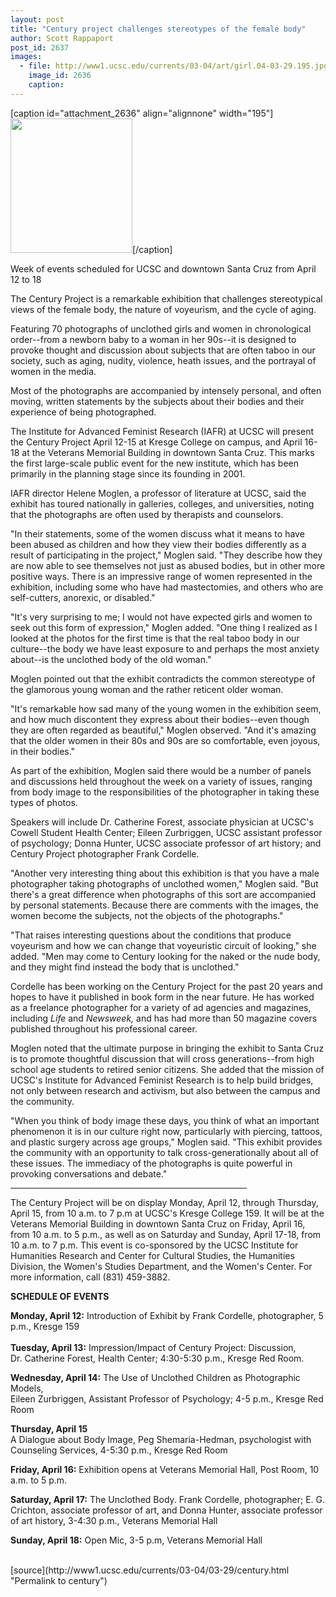 ```yaml
---
layout: post
title: "Century project challenges stereotypes of the female body"
author: Scott Rappaport
post_id: 2637
images:
  - file: http://www1.ucsc.edu/currents/03-04/art/girl.04-03-29.195.jpg
    image_id: 2636
    caption: 
---
```


[caption id="attachment_2636" align="alignnone" width="195"]<a href="http://localhost/mysite/wp-content/uploads/2004/03/girl.04-03-29.195.jpg"><img class="size-full wp-image-2636" src="http://localhost/mysite/wp-content/uploads/2004/03/girl.04-03-29.195.jpg" alt="" width="195" height="215" /></a>[/caption]
<p class="sectionheadblack">
  Week of events scheduled for UCSC and downtown Santa Cruz from April 12 to 18
</p>
<p>
  The Century Project is a remarkable exhibition that challenges stereotypical views of the female body, the nature of voyeurism, and the cycle of aging.
</p>
<p>
  Featuring 70 photographs of unclothed girls and women in chronological order--from a newborn baby to a woman in her 90s--it is designed to provoke thought and discussion about subjects that are often taboo in our society, such as aging, nudity, violence, heath issues, and the portrayal of women in the media.
</p>
<p>
  Most of the photographs are accompanied by intensely personal, and often moving, written statements by the subjects about their bodies and their experience of being photographed.<br>
</p>
<p>
  The Institute for Advanced Feminist Research (IAFR) at UCSC will present the Century Project April 12-15 at Kresge College on campus, and April 16-18 at the Veterans Memorial Building in downtown Santa Cruz. This marks the first large-scale public event for the new institute, which has been primarily in the planning stage since its founding in 2001.
</p>
<p>
  IAFR director Helene Moglen, a professor of literature at UCSC, said the exhibit has toured nationally in galleries, colleges, and universities, noting that the photographs are often used by therapists and counselors.<br>
</p>
<p>
  "In their statements, some of the women discuss what it means to have been abused as children and how they view their bodies differently as a result of participating in the project," Moglen said. "They describe how they are now able to see themselves not just as abused bodies, but in other more positive ways. There is an impressive range of women represented in the exhibition, including some who have had mastectomies, and others who are self-cutters, anorexic, or disabled."<br>
</p>
<p>
  "It's very surprising to me; I would not have expected girls and women to seek out this form of expression," Moglen added. "One thing I realized as I looked at the photos for the first time is that the real taboo body in our culture--the body we have least exposure to and perhaps the most anxiety about--is the unclothed body of the old woman."<br>
</p>
<p>
  Moglen pointed out that the exhibit contradicts the common stereotype of the glamorous young woman and the rather reticent older woman.<br>
</p>
<p>
  "It's remarkable how sad many of the young women in the exhibition seem, and how much discontent they express about their bodies--even though they are often regarded as beautiful," Moglen observed. "And it's amazing that the older women in their 80s and 90s are so comfortable, even joyous, in their bodies."<br>
</p>
<p>
  As part of the exhibition, Moglen said there would be a number of panels and discussions held throughout the week on a variety of issues, ranging from body image to the responsibilities of the photographer in taking these types of photos.
</p>
<p>
  Speakers will include Dr. Catherine Forest, associate physician at UCSC's Cowell Student Health Center; Eileen Zurbriggen, UCSC assistant professor of psychology; Donna Hunter, UCSC associate professor of art history; and Century Project photographer Frank Cordelle.<br>
</p>
<p>
  "Another very interesting thing about this exhibition is that you have a male photographer taking photographs of unclothed women," Moglen said. "But there's a great difference when photographs of this sort are accompanied by personal statements. Because there are comments with the images, the women become the subjects, not the objects of the photographs."<br>
</p>
<p>
  "That raises interesting questions about the conditions that produce voyeurism and how we can change that voyeuristic circuit of looking," she added. "Men may come to Century looking for the naked or the nude body, and they might find instead the body that is unclothed."<br>
</p>
<p>
  Cordelle has been working on the Century Project for the past 20 years and hopes to have it published in book form in the near future. He has worked as a freelance photographer for a variety of ad agencies and magazines, including <i>Life</i> and <i>Newsweek,</i> and has had more than 50 magazine covers published throughout his professional career.<br>
</p>
<p>
  Moglen noted that the ultimate purpose in bringing the exhibit to Santa Cruz is to promote thoughtful discussion that will cross generations--from high school age students to retired senior citizens. She added that the mission of UCSC's Institute for Advanced Feminist Research is to help build bridges, not only between research and activism, but also between the campus and the community.<br>
</p>
<p>
  "When you think of body image these days, you think of what an important phenomenon it is in our culture right now, particularly with piercing, tattoos, and plastic surgery across age groups," Moglen said. "This exhibit provides the community with an opportunity to talk cross-generationally about all of these issues. The immediacy of the photographs is quite powerful in provoking conversations and debate."<br>
</p>
<hr width="75%">
<p>
  The Century Project will be on display Monday, April 12, through Thursday, April 15, from 10 a.m. to 7 p.m at UCSC's Kresge College 159. It will be at the Veterans Memorial Building in downtown Santa Cruz on Friday, April 16, from 10 a.m. to 5 p.m., as well as on Saturday and Sunday, April 17-18, from 10 a.m. to 7 p.m. This event is co-sponsored by the UCSC Institute for Humanities Research and Center for Cultural Studies, the Humanities Division, the Women's Studies Department, and the Women's Center. For more information, call (831) 459-3882.<br>
</p>
<p>
  <b>SCHEDULE OF EVENTS</b>
</p>
<p>
  <b>Monday, April 12:</b> Introduction of Exhibit by Frank Cordelle, photographer, 5 p.m., Kresge 159<br>
  <br>
  <b>Tuesday, April 13:</b> Impression/Impact of Century Project: Discussion,<br>
  Dr. Catherine Forest, Health Center; 4:30-5:30 p.m., Kresge Red Room.<br>
</p>
<p>
  <b>Wednesday, April 14:</b> The Use of Unclothed Children as Photographic Models,<br>
  Eileen Zurbriggen, Assistant Professor of Psychology; 4-5 p.m., Kresge Red Room<br>
</p>
<p>
  <b>Thursday, April 15</b><br>
  A Dialogue about Body Image, Peg Shemaria-Hedman, psychologist with Counseling Services, 4-5:30 p.m., Kresge Red Room
</p>
<p>
  <b>Friday, April 16:</b> Exhibition opens at Veterans Memorial Hall, Post Room, 10 a.m. to 5 p.m.<br>
</p>
<p>
  <b>Saturday, April 17:</b> The Unclothed Body. Frank Cordelle, photographer; E. G. Crichton, associate professor of art, and Donna Hunter, associate professor of art history, 3-4:30 p.m., Veterans Memorial Hall<br>
</p>
<p>
  <b>Sunday, April 18:</b> Open Mic, 3-5 p.m, Veterans Memorial Hall<br>
  <br>
</p>
[source](http://www1.ucsc.edu/currents/03-04/03-29/century.html "Permalink to century")
